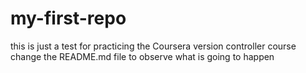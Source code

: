 # my-first-repo
this is just a test for practicing the Coursera version controller course
change the README.md file to observe what is going to happen
